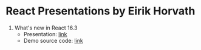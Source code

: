 # React Presentations by Eirik Horvath

1. What's new in React 16.3
    * Presentation: [link](/dist/react-16-3/index.html)
    * Demo source code: [link](https://github.com/eirhor/react-presentations/demo/react-16-3/)
